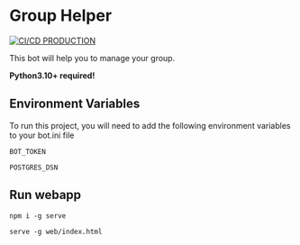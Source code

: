 # Group Helper
[![CI/CD PRODUCTION](https://github.com/hum4noidx/group_helper/actions/workflows/build_develop.yaml/badge.svg?branch=master)](https://github.com/hum4noidx/group_helper/actions/workflows/build_develop.yaml)

This bot will help you to manage your group.

**Python3.10+ required!**

## Environment Variables

To run this project, you will need to add the following environment variables to your bot.ini file

`BOT_TOKEN`

`POSTGRES_DSN`

## Run webapp
```
npm i -g serve
```
```
serve -g web/index.html
```
